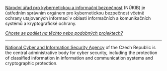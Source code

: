 [Národní úřad pro kybernetickou a informační bezpečnost](https://www.nukib.cz/) (NÚKIB) je ústředním správním orgánem pro kybernetickou bezpečnost včetně ochrany utajovaných informací v oblasti informačních a komunikačních systémů a kryptografické ochrany.

*[Chcete se podílet na těchto nebo podobných projektech?](https://kariera.nukib.cz)*

---

[National Cyber and Information Security Agency](https://www.nukib.cz/en/) of the Czech Republic is the central administrative body for cyber security, including the protection of classified information in information and communication systems and cryptographic protection.
